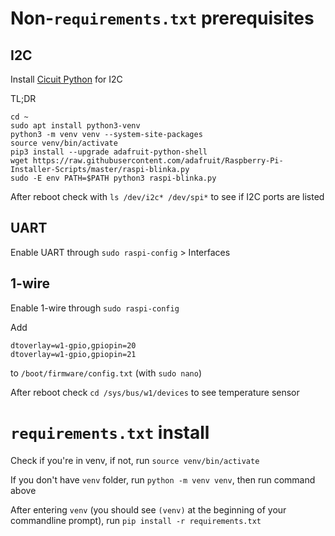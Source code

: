 # Non-`requirements.txt` prerequisites

## I2C

Install [Cicuit Python](https://learn.adafruit.com/circuitpython-on-raspberrypi-linux/installing-circuitpython-on-raspberry-pi) for I2C

TL;DR

```
cd ~
sudo apt install python3-venv
python3 -m venv venv --system-site-packages
source venv/bin/activate
pip3 install --upgrade adafruit-python-shell
wget https://raw.githubusercontent.com/adafruit/Raspberry-Pi-Installer-Scripts/master/raspi-blinka.py
sudo -E env PATH=$PATH python3 raspi-blinka.py
```

After reboot check with `ls /dev/i2c* /dev/spi*` to see if I2C ports are listed

## UART

Enable UART through `sudo raspi-config` > Interfaces

## 1-wire

Enable 1-wire through `sudo raspi-config`

Add 

```
dtoverlay=w1-gpio,gpiopin=20
dtoverlay=w1-gpio,gpiopin=21
```

to `/boot/firmware/config.txt` (with `sudo nano`)

After reboot check `cd /sys/bus/w1/devices` to see temperature sensor

# `requirements.txt` install

Check if you're in venv, if not, run `source venv/bin/activate`

If you don't have `venv` folder, run `python -m venv venv`, then run command above

After entering `venv` (you should see `(venv)` at the beginning of your commandline prompt), run `pip install -r requirements.txt`
